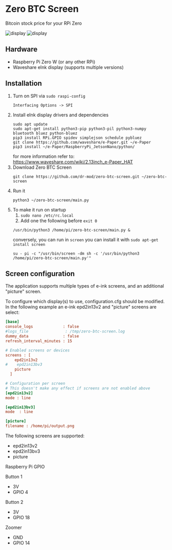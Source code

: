 # Zero BTC Screen
Bitcoin stock price for your RPi Zero

![display](display_1.jpeg)
![display](display_2.jpeg)

## Hardware
* Raspberry Pi Zero W (or any other RPi)
* Waveshare eInk display (supports multiple versions)

## Installation
1. Turn on SPI via `sudo raspi-config`
    ```
    Interfacing Options -> SPI
   ```
2. Install eInk display drivers and dependencies
    ```
    sudo apt update
    sudo apt-get install python3-pip python3-pil python3-numpy bluetooth bluez python-bluez
    pip3 install RPi.GPIO spidev simplejson schedule pybluez
    git clone https://github.com/waveshare/e-Paper.git ~/e-Paper
    pip3 install ~/e-Paper/RaspberryPi_JetsonNano/python/
    ```
    for more information refer to: https://www.waveshare.com/wiki/2.13inch_e-Paper_HAT
3. Download Zero BTC Screen
    ```
    git clone https://github.com/dr-mod/zero-btc-screen.git ~/zero-btc-screen
    ```
4. Run it 
    ```
    python3 ~/zero-btc-screen/main.py
    ```
5. To make it run on startup
    1. `sudo nano /etc/rc.local` 
    2. Add one the following before `exit 0`
    ```
    /usr/bin/python3 /home/pi/zero-btc-screen/main.py &
    ```
    conversely, you can run in `screen` you can install it with `sudo apt-get install screen`
    ```
    su - pi -c "/usr/bin/screen -dm sh -c '/usr/bin/python3 /home/pi/zero-btc-screen/main.py'"
    ```

## Screen configuration

The application supports multiple types of e-ink screens, and an additional "picture" screen.

To configure which display(s) to use, configuration.cfg should be modified.
In the following example an e-ink epd2in13v2 and "picture" screens are select:
```cfg
[base]
console_logs             : false
#logs_file                : /tmp/zero-btc-screen.log
dummy_data               : false
refresh_interval_minutes : 15

# Enabled screens or devices
screens : [
    epd2in13v2
#    epd2in13bv3
    picture
  ]

# Configuration per screen
# This doesn't make any effect if screens are not enabled above
[epd2in13v2]
mode : line

[epd2in13bv3]
mode  : line

[picture]
filename : /home/pi/output.png
```
The following screens are supported:
* epd2in13v2
* epd2in13bv3
* picture


Raspberry Pi GPIO

Button 1
- 3V
- GPIO 4

Button 2
- 3V
- GPIO 18

Zoomer
- GND
- GPIO 14
